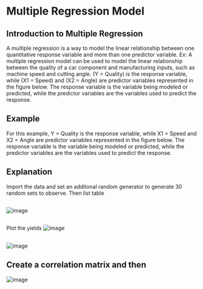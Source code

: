 # Multiple Regression Model
## Introduction to Multiple Regression
A multiple regression is a way to model the linear relationship between one quantitative response variable and more than one predictor variable. Ex: A multiple regression model can be used to model the linear relationship between the quality of a car component and manufacturing inputs, such as machine speed and cutting angle. (Y = Quality) is the response variable, while (X1 = Speed) and (X2 = Angle) are predictor variables represented in the figure below. The response variable is the variable being modeled or predicted, while the predictor variables are the variables used to predict the response.

## Example
For this example, Y = Quality is the response variable, while X1 = Speed and X2 = Angle are predictor variables represented in the figure below. The response variable is the variable being modeled or predicted, while the predictor variables are the variables used to predict the response.

## Explanation
Import the data and set an additonal random generator to generate 30 random sets to observe. Then list table
##
![image](https://user-images.githubusercontent.com/75659218/195444389-166a72ba-ea6a-4536-8f61-78534f4c26ea.png)
##
##
Plot the yields
![image](https://user-images.githubusercontent.com/75659218/195447242-d6b53c2c-f117-4df0-a182-e94314467e25.png)

##
![image](https://user-images.githubusercontent.com/75659218/195444543-a511c65c-e472-4ff9-bf07-9bcae826bf41.png)
##
##
## Create a correlation matrix and then 
![image](https://user-images.githubusercontent.com/75659218/195447400-664b6907-5bc0-4687-ac09-fe25a53e4071.png)



